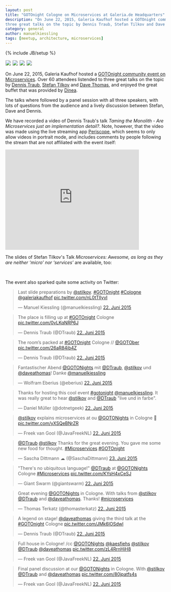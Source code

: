 ```yaml
---
layout: post
title: "GOTOnight Cologne on Microservices at Galeria.de Headquarters"
description: "On June 22, 2015, Galeria Kaufhof hosted a GOTOnight community event on Microservices. Over 60 attendees listended to
three great talks on the topic by Dennis Traub, Stefan Tilkov and Dave Thomas."
category: general
author: manuelkiessling
tags: [meetup, architecture, microservices]
---
```

{% include JB/setup %}

<img style="border: 1px solid #eee;" src="{{ site.url }}/assets/images/2015-06-22-gotonight-cologne-on-microservices-tilkov-traub-thomas/gotonight-cologne-microservices-dennistraub-stefantilkov-davethomas-intro-presentation-thumbnail.png">
<img style="border: 1px solid #eee;" src="{{ site.url }}/assets/images/2015-06-22-gotonight-cologne-on-microservices-tilkov-traub-thomas/gotonight-cologne-microservices-dennistraub-stefantilkov-davethomas-lineup-thumbnail.png">
<img style="border: 1px solid #eee;" src="{{ site.url }}/assets/images/2015-06-22-gotonight-cologne-on-microservices-tilkov-traub-thomas/gotonight-cologne-microservices-dennistraub-stefantilkov-davethomas-dessert.png">
<img style="border: 1px solid #eee;" src="{{ site.url }}/assets/images/2015-06-22-gotonight-cologne-on-microservices-tilkov-traub-thomas/gotonight-cologne-microservices-stefantilkov2.jpeg">

<br clear="all">

On June 22, 2015, Galeria Kaufhof hosted a
[GOTOnight community event on Microservices](http://gotocon.com/berlin-2015/freeevent/index.jsp?eventOID=7123). Over 60
attendees listended to three great talks on the topic by [Dennis Traub](https://twitter.com/DTraub),
[Stefan Tilkov](https://twitter.com/stilkov) and [Dave Thomas](https://twitter.com/daveathomas), and enjoyed the great
buffet that was provided by [Dinea](http://www.dinea.de/).

The talks where followed by a panel session with all three speakers, with lots of questions from the audience and a
lively discussion between Stefan, Dave and Dennis.

We have recorded a video of Dennis Traub's talk <em>Taming the Monolith - Are Microservices just an implementation
detail?</em>. Note, however, that the video was made using the live streaming app
[Periscope](https://www.periscope.tv/), which seems to only allow videos in portrait mode, and includes comments by
people following the stream that are not affiliated with the event itself:

<iframe width="420" height="315" src="https://www.youtube.com/embed/_85fg_9eXLQ" frameborder="0" allowfullscreen></iframe>

<br clear="all">

The slides of Stefan Tilkov's Talk <em>Microservices: Awesome, as long as they are neither ‘micro’ nor ‘services’</em>
are available, too:

<script async class="speakerdeck-embed" data-id="ae63cff974a240d9959b47b8beae96a2" data-ratio="1.33333333333333" src="//speakerdeck.com/assets/embed.js"></script>

<br clear="all">

The event also sparked quite some activity on Twitter:

<blockquote class="twitter-tweet" lang="de"><p lang="en" dir="ltr">Last slide preparations by <a href="https://twitter.com/stilkov">@stilkov</a>. <a href="https://twitter.com/hashtag/GOTOnight?src=hash">#GOTOnight</a> <a href="https://twitter.com/hashtag/Cologne?src=hash">#Cologne</a> <a href="https://twitter.com/galeriakaufhof">@galeriakaufhof</a> <a href="http://t.co/nL0tTlIyvI">pic.twitter.com/nL0tTlIyvI</a></p>&mdash; Manuel Kiessling (@manuelkiessling) <a href="https://twitter.com/manuelkiessling/status/613011983403778048">22. Juni 2015</a></blockquote>
<script async src="//platform.twitter.com/widgets.js" charset="utf-8"></script>

<blockquote class="twitter-tweet" lang="de"><p lang="en" dir="ltr">The place is filling up at <a href="https://twitter.com/hashtag/GOTOnight?src=hash">#GOTOnight</a> Cologne <a href="http://t.co/0vLKqNRP6J">pic.twitter.com/0vLKqNRP6J</a></p>&mdash; Dennis Traub (@DTraub) <a href="https://twitter.com/DTraub/status/613012587249274880">22. Juni 2015</a></blockquote>
<script async src="//platform.twitter.com/widgets.js" charset="utf-8"></script>

<blockquote class="twitter-tweet" lang="de"><p lang="en" dir="ltr">The room’s packed at <a href="https://twitter.com/hashtag/GOTOnight?src=hash">#GOTOnight</a> Cologne // <a href="https://twitter.com/GOTOber">@GOTOber</a> <a href="http://t.co/26aR84ib4Z">pic.twitter.com/26aR84ib4Z</a></p>&mdash; Dennis Traub (@DTraub) <a href="https://twitter.com/DTraub/status/613039901978808320">22. Juni 2015</a></blockquote>
<script async src="//platform.twitter.com/widgets.js" charset="utf-8"></script>

<blockquote class="twitter-tweet" lang="de"><p lang="de" dir="ltr">Fantastischer Abend <a href="https://twitter.com/GOTONights">@GOTONights</a> mit <a href="https://twitter.com/DTraub">@DTraub</a>, <a href="https://twitter.com/stilkov">@stilkov</a> und <a href="https://twitter.com/daveathomas">@daveathomas</a>! Danke <a href="https://twitter.com/manuelkiessling">@manuelkiessling</a></p>&mdash; Wolfram Eberius (@eberius) <a href="https://twitter.com/eberius/status/613070248066084864">22. Juni 2015</a></blockquote>
<script async src="//platform.twitter.com/widgets.js" charset="utf-8"></script>

<blockquote class="twitter-tweet" lang="de"><p lang="en" dir="ltr">Thanks for hosting this cool event <a href="https://twitter.com/hashtag/gotonight?src=hash">#gotonight</a> <a href="https://twitter.com/manuelkiessling">@manuelkiessling</a>. It was really great to hear <a href="https://twitter.com/stilkov">@stilkov</a> and <a href="https://twitter.com/DTraub">@DTraub</a> &quot;live und in farbe&quot;.</p>&mdash; Daniel Müller (@dotnetgeek) <a href="https://twitter.com/dotnetgeek/status/613081919241232385">22. Juni 2015</a></blockquote>
<script async src="//platform.twitter.com/widgets.js" charset="utf-8"></script>

<blockquote class="twitter-tweet" lang="de"><p lang="en" dir="ltr"><a href="https://twitter.com/stilkov">@stilkov</a> explains microservices at ou <a href="https://twitter.com/GOTONights">@GOTONights</a> in Cologne 🙌 <a href="http://t.co/yXSQeBNrZR">pic.twitter.com/yXSQeBNrZR</a></p>&mdash; Freek van Gool (@JavaFreekNL) <a href="https://twitter.com/JavaFreekNL/status/613031721668345856">22. Juni 2015</a></blockquote>
<script async src="//platform.twitter.com/widgets.js" charset="utf-8"></script>

<blockquote class="twitter-tweet" lang="de"><p lang="en" dir="ltr"><a href="https://twitter.com/DTraub">@DTraub</a> <a href="https://twitter.com/stilkov">@stilkov</a> Thanks for the great evening. You gave me some new food for thought. <a href="https://twitter.com/hashtag/Microservices?src=hash">#Microservices</a> <a href="https://twitter.com/hashtag/GOTOnight?src=hash">#GOTOnight</a></p>&mdash; Sascha Dittmann ☁ (@SaschaDittmann) <a href="https://twitter.com/SaschaDittmann/status/613231493796728832">23. Juni 2015</a></blockquote>
<script async src="//platform.twitter.com/widgets.js" charset="utf-8"></script>

<blockquote class="twitter-tweet" lang="de"><p lang="en" dir="ltr">&quot;There&#39;s no ubiquitous language!&quot; <a href="https://twitter.com/DTraub">@DTraub</a> at <a href="https://twitter.com/GOTONights">@GOTONights</a> Cologne <a href="https://twitter.com/hashtag/Microservices?src=hash">#Microservices</a> <a href="http://t.co/KYsH4xCeSJ">pic.twitter.com/KYsH4xCeSJ</a></p>&mdash; Giant Swarm (@giantswarm) <a href="https://twitter.com/giantswarm/status/613027503481974784">22. Juni 2015</a></blockquote>
<script async src="//platform.twitter.com/widgets.js" charset="utf-8"></script>

<blockquote class="twitter-tweet" lang="de"><p lang="en" dir="ltr">Great evening <a href="https://twitter.com/GOTONights">@GOTONights</a> in Cologne. With talks from <a href="https://twitter.com/stilkov">@stilkov</a> <a href="https://twitter.com/DTraub">@DTraub</a> and <a href="https://twitter.com/daveathomas">@daveathomas</a>. Thanks! <a href="https://twitter.com/hashtag/microservices?src=hash">#microservices</a></p>&mdash; Thomas Terkatz (@thomasterkatz) <a href="https://twitter.com/thomasterkatz/status/613087488878510080">22. Juni 2015</a></blockquote>
<script async src="//platform.twitter.com/widgets.js" charset="utf-8"></script>

<blockquote class="twitter-tweet" lang="de"><p lang="en" dir="ltr">A legend on stage! <a href="https://twitter.com/daveathomas">@daveathomas</a> giving the third talk at the <a href="https://twitter.com/hashtag/GOTOnight?src=hash">#GOTOnight</a> Cologne <a href="http://t.co/JMk6IOSdwl">pic.twitter.com/JMk6IOSdwl</a></p>&mdash; Dennis Traub (@DTraub) <a href="https://twitter.com/DTraub/status/613044094206615552">22. Juni 2015</a></blockquote>
<script async src="//platform.twitter.com/widgets.js" charset="utf-8"></script>

<blockquote class="twitter-tweet" lang="de"><p lang="en" dir="ltr">Full house in Cologne! /cc <a href="https://twitter.com/GOTONights">@GOTONights</a> <a href="https://twitter.com/kaesfiehs">@kaesfiehs</a> <a href="https://twitter.com/stilkov">@stilkov</a> <a href="https://twitter.com/DTraub">@DTraub</a> <a href="https://twitter.com/daveathomas">@daveathomas</a> <a href="http://t.co/zL4RrnHiH8">pic.twitter.com/zL4RrnHiH8</a></p>&mdash; Freek van Gool (@JavaFreekNL) <a href="https://twitter.com/JavaFreekNL/status/613023665672859649">22. Juni 2015</a></blockquote>
<script async src="//platform.twitter.com/widgets.js" charset="utf-8"></script>

<blockquote class="twitter-tweet" lang="de"><p lang="en" dir="ltr">Final panel discussion at our <a href="https://twitter.com/GOTONights">@GOTONights</a> in Cologne. With <a href="https://twitter.com/stilkov">@stilkov</a> <a href="https://twitter.com/DTraub">@DTraub</a> and <a href="https://twitter.com/daveathomas">@daveathomas</a> <a href="http://t.co/80jpatfs4s">pic.twitter.com/80jpatfs4s</a></p>&mdash; Freek van Gool (@JavaFreekNL) <a href="https://twitter.com/JavaFreekNL/status/613064003615633408">22. Juni 2015</a></blockquote>
<script async src="//platform.twitter.com/widgets.js" charset="utf-8"></script>
